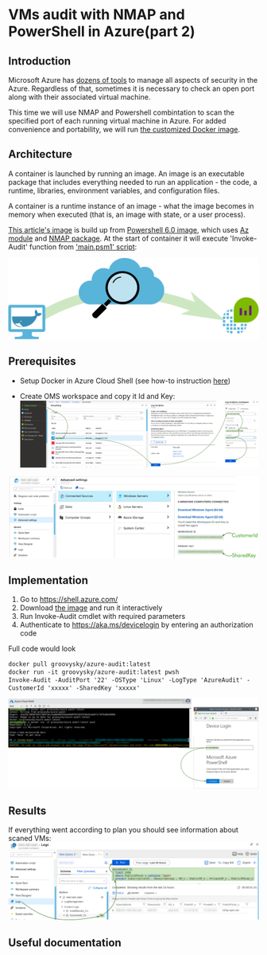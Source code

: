 # VMs audit with NMAP and PowerShell in Azure(part 2)

## Introduction
Microsoft Azure has [dozens of tools](https://docs.microsoft.com/en-us/azure/security/azure-security-services-technologies
) to manage all aspects of security in the Azure. Regardless of that, sometimes it is necessary to check an open port along with their associated virtual machine. 

This time we will use NMAP and Powershell combintation to scan the specified port of each running virtual machine in Azure. For added convenience and portability, we will run [the customized Docker image](https://hub.docker.com/r/groovysky/azure-audit).

## Architecture

A container is launched by running an image. An image is an executable package that includes everything needed to run an application - the code, a runtime, libraries, environment variables, and configuration files.

A container is a runtime instance of an image - what the image becomes in memory when executed (that is, an image with state, or a user process). 

[This article's image](https://hub.docker.com/r/groovysky/azure-audit) is build up from [Powershell 6.0 image](https://blogs.msdn.microsoft.com/powershell/2018/01/10/powershell-core-6-0-generally-available-ga-and-supported/), which uses [Az module](https://docs.microsoft.com/en-us/powershell/azure/new-azureps-module-az?view=azps-1.2.0) and [NMAP package](https://nmap.org/). At the start of container it will execute 'Invoke-Audit' function from ['main.psm1' script](https://raw.githubusercontent.com/groovy-sky/docker/master/azure-audit/main.psm1):

![](/images/docker/scan_arch.png)

## Prerequisites

* Setup Docker in Azure Cloud Shell (see how-to instruction [here](/docker-azure-cli-00/README.md#Introduction))

* Create OMS workspace and copy it Id and Key:
![](/images/docker/create_oms.png)

![](/images/docker/get_oms_cred.png)

## Implementation
1. Go to https://shell.azure.com/ 
1. Download [the image](https://hub.docker.com/r/groovysky/azure-audit) and run it interactively
1. Run Invoke-Audit cmdlet with required parameters 
1. Authenticate to https://aka.ms/devicelogin by entering an authorization code

Full code would look 
```
docker pull groovysky/azure-audit:latest
docker run -it groovysky/azure-audit:latest pwsh
Invoke-Audit -AuditPort '22' -OSType 'Linux' -LogType 'AzureAudit' -CustomerId 'xxxxx' -SharedKey 'xxxxx' 
```

![](/images/docker/cloud_run.png)

## Results
If everything went according to plan you should see information about scaned VMs:
![](/images/docker/oms_results.png)

## Useful documentation

